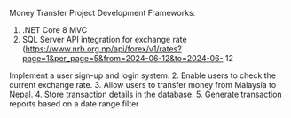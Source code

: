  Money Transfer Project Development
Frameworks:
1. .NET Core 8 MVC
2. SQL Server
API integration for exchange rate 
(https://www.nrb.org.np/api/forex/v1/rates?page=1&per_page=5&from=2024-06-12&to=2024-06-
12
 
 Implement a user sign-up and login system.
2. Enable users to check the current exchange rate.
3. Allow users to transfer money from Malaysia to Nepal.
4. Store transaction details in the database.
5. Generate transaction reports based on a date range filter
